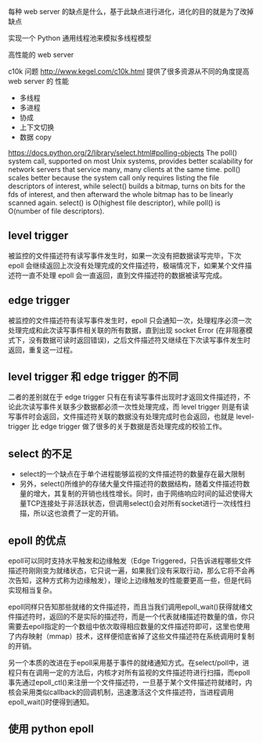 每种 web server 的缺点是什么，基于此缺点进行进化，进化的目的就是为了改掉缺点

实现一个 Python 通用线程池来模拟多线程模型

高性能的 web server 

c10k 问题 http://www.kegel.com/c10k.html 提供了很多资源从不同的角度提高 web server 的 性能

- 多线程
- 多进程
- 协成
- 上下文切换
- 数据 copy


https://docs.python.org/2/library/select.html#polling-objects
The poll() system call, supported on most Unix systems, provides better scalability for network servers that service many, many clients at the same time. poll() scales better because the system call only requires listing the file descriptors of interest, while select() builds a bitmap, turns on bits for the fds of interest, and then afterward the whole bitmap has to be linearly scanned again. select() is O(highest file descriptor), while poll() is O(number of file descriptors).


## level trigger

被监控的文件描述符有读写事件发生时，如果一次没有把数据读写完毕，下次 epoll 会继续返回上次没有处理完成的文件描述符，极端情况下，如果某个文件描述符一直不处理 epoll 会一直返回，直到文件描述符的数据被读写完成。

## edge trigger

被监控的文件描述符有读写事件发生时，epoll 只会通知一次，处理程序必须一次处理完成和此次读写事件相关联的所有数据，直到出现 socket Error (在非阻塞模式下，没有数据可读时返回错误)，之后文件描述符又继续在下次读写事件发生时返回，重复这一过程。

## level trigger 和 edge trigger 的不同

二者的差别就在于 edge trigger 只有在有读写事件出现时才返回文件描述符，不论此次读写事件关联多少数据都必须一次性处理完成，而 level trigger 则是有读写事件时会返回，文件描述符关联的数据没有处理完成时也会返回，也就是 level-trigger 比 edge trigger 做了很多的关于数据是否处理完成的校验工作。

## select 的不足

- select的一个缺点在于单个进程能够监视的文件描述符的数量存在最大限制
- 另外，select()所维护的存储大量文件描述符的数据结构，随着文件描述符数量的增大，其复制的开销也线性增长。同时，由于网络响应时间的延迟使得大量TCP连接处于非活跃状态，但调用select()会对所有socket进行一次线性扫描，所以这也浪费了一定的开销。


## epoll 的优点

epoll可以同时支持水平触发和边缘触发（Edge Triggered，只告诉进程哪些文件描述符刚刚变为就绪状态，它只说一遍，如果我们没有采取行动，那么它将不会再次告知，这种方式称为边缘触发），理论上边缘触发的性能要更高一些，但是代码实现相当复杂。

epoll同样只告知那些就绪的文件描述符，而且当我们调用epoll_wait()获得就绪文件描述符时，返回的不是实际的描述符，而是一个代表就绪描述符数量的值，你只需要去epoll指定的一个数组中依次取得相应数量的文件描述符即可，这里也使用了内存映射（mmap）技术，这样便彻底省掉了这些文件描述符在系统调用时复制的开销。

另一个本质的改进在于epoll采用基于事件的就绪通知方式。在select/poll中，进程只有在调用一定的方法后，内核才对所有监视的文件描述符进行扫描，而epoll事先通过epoll_ctl()来注册一个文件描述符，一旦基于某个文件描述符就绪时，内核会采用类似callback的回调机制，迅速激活这个文件描述符，当进程调用epoll_wait()时便得到通知。


## 使用 python epoll

